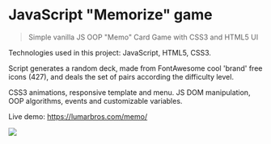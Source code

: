 # JavaScript "Memorize" game
> Simple vanilla JS OOP "Memo" Card Game with CSS3 and HTML5 UI

Technologies used in this project: JavaScript, HTML5, CSS3.

Script generates a random deck, made from FontAwesome cool 'brand' free icons (427), and deals the set of pairs according the difficulty level.

CSS3 animations, responsive template and menu.
JS DOM manipulation, OOP algorithms, events and customizable variables.

Live demo: https://lumarbros.com/memo/


![](https://lumarbros.com/memo/images/screenshot.png)
